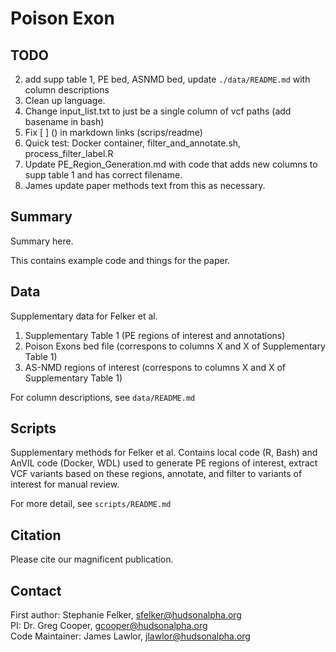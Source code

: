 # Poison Exon

## TODO
2. add supp table 1, PE bed, ASNMD bed, update `./data/README.md` with column descriptions
3. Clean up language.
4. Change input_list.txt to just be a single column of vcf paths (add basename in bash)
5. Fix [ ] () in markdown links (scrips/readme)
6. Quick test: Docker container, filter_and_annotate.sh, process_filter_label.R
7. Update PE_Region_Generation.md with code that adds new columns to supp table 1 and has correct filename.
8. James update paper methods text from this as necessary.

## Summary
Summary here.

This contains example code and things for the paper.

## Data

Supplementary data for Felker et al.
1. Supplementary Table 1 (PE regions of interest and annotations)
2. Poison Exons bed file (correspons to columns X and X of Supplementary Table 1)
3. AS-NMD regions of interest (correspons to columns X and X of Supplementary Table 1)

For column descriptions, see `data/README.md`

## Scripts
Supplementary methods for Felker et al.
Contains local code (R, Bash) and AnVIL code (Docker, WDL) used to generate PE regions of interest, extract VCF variants based on these regions, annotate, and filter to variants of interest for manual review.

For more detail, see `scripts/README.md`

## Citation

Please cite our magnificent publication.

## Contact

First author: Stephanie Felker, sfelker@hudsonalpha.org  
PI: Dr. Greg Cooper, gcooper@hudsonalpha.org  
Code Maintainer: James Lawlor, jlawlor@hudsonalpha.org  
